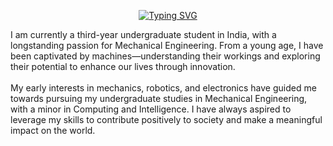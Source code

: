 <p align="center">
  <a href="https://git.io/typing-svg">
<img src="https://readme-typing-svg.demolab.com?font=Courier+New&size=30&pause=1000&color=FFFFFF&width=435&lines=Hi+there%2C+I'm+Varad+Gorantyal+%F0%9F%91%8B" alt="Typing SVG">
  </a>
</p>

I am currently a third-year undergraduate student in India, with a longstanding passion for Mechanical Engineering. From a young age, I have been captivated
by machines—understanding their workings and exploring their potential to enhance our lives through innovation.
<br />
<br />
My early interests in mechanics, robotics, and electronics have guided me towards pursuing my undergraduate studies 
in Mechanical Engineering, with a minor in Computing and Intelligence. I have always aspired to leverage my skills to
contribute positively to society and make a meaningful impact on the world.


